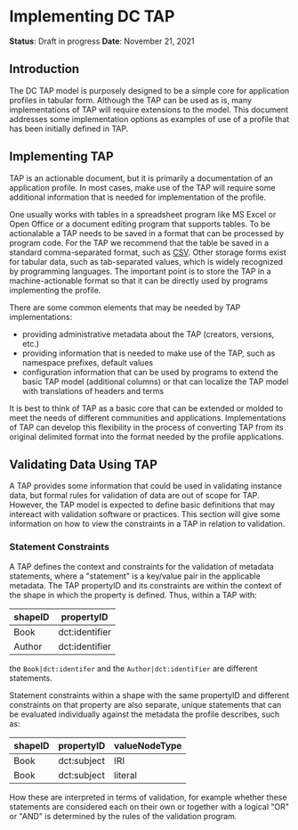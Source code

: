 # Implementing DC TAP

**Status**: Draft in progress
**Date**: November 21, 2021

## Introduction

The DC TAP model is purposely designed to be a simple core for application profiles in tabular form. Although the TAP can be used as is, many implementations of TAP will require extensions to the model. This document addresses some implementation options as examples of use of a profile that has been initially defined in TAP.

## Implementing TAP

TAP is an actionable document, but it is primarily a documentation of an application profile. In most cases, make use of the TAP will require some additional information that is needed for implementation of the profile.

One usually works with tables in a spreadsheet program like MS Excel or Open Office or a document editing program that supports tables. To be actionalable a TAP needs to be saved in a format that can be processed by program code. For the TAP we recommend that the table be saved in a standard comma-separated format, such as [CSV](https://datatracker.ietf.org/doc/html/rfc4180). Other storage forms exist for tabular data, such as tab-separated values, which is widely recognized by programming languages. The important point is to store the TAP in a machine-actionable format so that it can be directly used by programs implementing the profile.

There are some common elements that may be needed by TAP implementations:

* providing administrative metadata about the TAP (creators, versions, etc.)
* providing information that is needed to make use of the TAP, such as namespace prefixes, default values
* configuration information that can be used by programs to extend the basic TAP model (additional columns) or that can localize the TAP model with translations of headers and terms

It is best to think of TAP as a basic core that can be extended or molded to meet the needs of different communities and applications. Implementations of TAP can develop this flexibility in the process of converting TAP from its original delimited format into the format needed by the profile applications.

## Validating Data Using TAP

A TAP provides some information that could be used in validating instance data, but formal rules for validation of data are out of scope for TAP. However, the TAP model is expected to define basic definitions that may intereact with validation software or practices. This section will give some information on how to view the constraints in a TAP in relation to validation.

### Statement Constraints

A TAP defines the context and constraints for the validation of metadata statements, where a "statement" is a key/value pair in the applicable metadata. The TAP propertyID and its constraints are within the context of the shape in which the property is defined. Thus, within a TAP with:

|shapeID|propertyID|
|----|----|
|Book|dct:identifier|
|Author|dct:identifier|

the `Book|dct:identifer` and the `Author|dct:identifier` are different statements.

Statement constraints within a shape with the same propertyID and different constraints on that property are also separate, unique statements that can be evaluated individually against the metadata the profile describes, such as:

|shapeID|propertyID| valueNodeType
|----|----|----|
|Book|dct:subject|IRI|
|Book|dct:subject|literal|

How these are interpreted in terms of validation, for example whether these statements are considered each on their own or together with a logical "OR" or "AND" is determined by the rules of the validation program.
